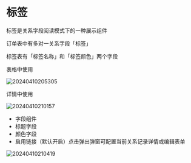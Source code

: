 # 标签

标签是关系字段阅读模式下的一种展示组件

订单表中有多对一关系字段「标签」

标签表有「标签名称」和「标签颜色」两个字段

表格中使用

![20240410205305](https://nocobase-docs.oss-cn-beijing.aliyuncs.com/20240410205305.png)

详情中使用

![20240410210157](https://nocobase-docs.oss-cn-beijing.aliyuncs.com/20240410210157.png)

- 字段组件
- 标题字段
- 颜色字段
- 启用链接（默认开启）点击弹出弹窗可配置当前关系记录详情或编辑表单

![20240410210419](https://nocobase-docs.oss-cn-beijing.aliyuncs.com/20240410210419.png)